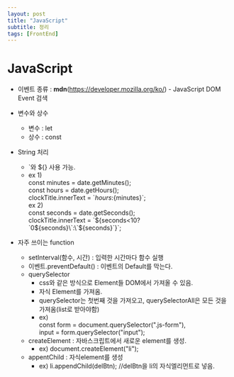 ```yaml
---
layout: post
title: "JavaScript"
subtitle: 정리
tags: [FrontEnd]
---
```


# JavaScript

- 이벤트 종류 : **mdn**(https://developer.mozilla.org/ko/) - JavaScript DOM Event 검색
- 변수와 상수
  - 변수 : let
  - 상수 : const
- String 처리

  - `와 ${} 사용 가능.
  - ex 1)  
    const minutes = date.getMinutes();  
    const hours = date.getHours();  
    clockTitle.innerText = \`${hours}:${minutes}\`;  
    ex 2)  
    const seconds = date.getSeconds();  
    clockTitle.innerText = \`${seconds<10?\`0${seconds}\`:\`${seconds}\`}\`;

- 자주 쓰이는 function
  - setInterval(함수, 시간) : 입력한 시간마다 함수 실행
  - 이벤트.preventDefault() : 이벤트의 Default를 막는다.
  - querySelector
    - css와 같은 방식으로 Element들 DOM에서 가져올 수 있음.
    - 자식 Element를 가져옴.
    - querySelector는 첫번째 것을 가져오고, querySelectorAll은 모든 것을 가져옴(list로 받아야함)
    - ex)  
      const form = document.querySelector(".js-form"),  
      input = form.querySelector("input");
  - createElement : 자바스크립트에서 새로운 element를 생성.
    - ex) document.createElement("li");
  - appentChild : 자식element를 생성
    - ex) li.appendChild(delBtn); //delBtn을 li의 자식엘리먼트로 넣음.
